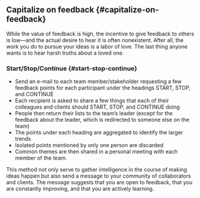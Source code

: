 ## Capitalize on feedback {#capitalize-on-feedback}

While the value of feedback is high, the incentive to give feedback to others is low—and the actual desire to hear it is often nonexistent. After all, the work you do to pursue your ideas is a labor of love. The last thing anyone wants is to hear harsh truths about a loved one.

### Start/Stop/Continue {#start-stop-continue}

*   Send an e-mail to each team member/stakeholder requesting a few feedback points for each participant under the headings START, STOP, and CONTINUE
*   Each recipient is asked to share a few things that each of their colleagues and clients should START, STOP, and CONTINUE doing
*   People then return their lists to the team’s leader (except for the feedback about the leader, which is redirected to someone else on the team)
*   The points under each heading are aggregated to identify the larger trends
*   Isolated points mentioned by only one person are discarded
*   Common themes are then shared in a personal meeting with each member of the team.

This method not only serve to gather intelligence in the course of making ideas happen but also send a message to your community of collaborators and clients. The message suggests that you are open to feedback, that you are constantly improving, and that you are actively learning.